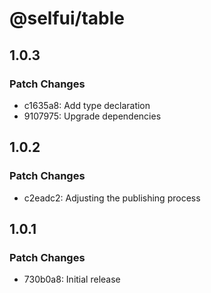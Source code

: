 # @selfui/table

## 1.0.3

### Patch Changes

- c1635a8: Add type declaration
- 9107975: Upgrade dependencies

## 1.0.2

### Patch Changes

- c2eadc2: Adjusting the publishing process

## 1.0.1

### Patch Changes

- 730b0a8: Initial release
